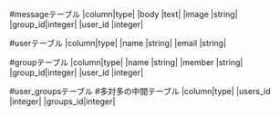 #messageテーブル
|column|type|
|body    |text|
|image   |string|
|group_id|integer|
|user_id |integer|


#userテーブル
|column|type|
|name  |string|
|email |string|


#groupテーブル
|column|type|
|name    |string|
|member  |string|
|group_id|integer|
|user_id |integer|


#user_groupsテーブル
#多対多の中間テーブル
|column|type|
|users_id |integer|
|groups_id|integer|